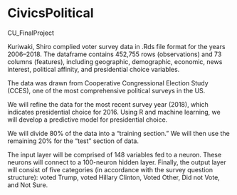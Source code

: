 # CivicsPolitical
CU_FinalProject

Kuriwaki, Shiro complied voter survey data in .Rds file format for the years 2006–2018. The dataframe contains 452,755 rows (observations) and 73 columns (features), including geographic, demographic, economic, news interest, 
political affinity, and presidential choice variables.

The data was drawn from Cooperative Congressional Election Study (CCES), one of the most comprehensive political surveys in the US.

We will refine the data for the most recent survey year (2018), which indicates presidential choice for 2016. Using R and machine learning, we will develop a predictive model for presidential choice. 

We will divide 80% of the data into a “training section.” We will then use the remaining 20% for the “test” section of data. 

The input layer will be comprised of 148 variables fed to a neuron. These neurons will connect to a 100-neuron hidden layer. Finally, the output layer will consist of five categories (in accordance with the survey question 
structure): voted Trump, voted Hillary Clinton, Voted Other, Did not Vote, and Not Sure. 
